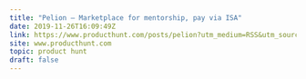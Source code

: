 ```yaml
---
title: "Pelion — Marketplace for mentorship, pay via ISA"
date: 2019-11-26T16:09:49Z
link: https://www.producthunt.com/posts/pelion?utm_medium=RSS&utm_source=hune
site: www.producthunt.com
topic: product hunt
draft: false
---
```

